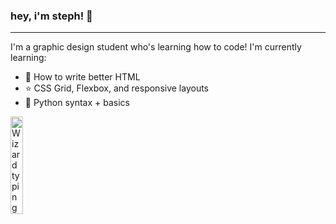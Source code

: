 ### hey, i'm steph! 👋

---

I'm a graphic design student who's learning how to code! I'm currently learning:

- 🤔 How to write better HTML  
- ⭐️ CSS Grid, Flexbox, and responsive layouts  
- 🐍 Python syntax + basics  
  
<img width="20%" alt="Wizard typing on a computer" src="https://i.imgur.com/vSmdBrC.gif"/>
